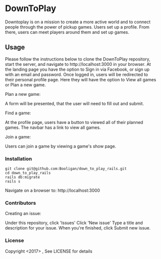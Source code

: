 # DownToPlay

Downtoplay is on a mission to create a more active world and to connect people
through the power of pickup games. Users set up a profile. From
there, users can meet players around them and set up games.

## Usage

Please follow the instructions below to clone the DownToPlay repository, start the server, and navigate to http://localhost:3000 in your browser. At the landing page you have the option to Sign in via Facebook, or sign up with an email and password. Once logged in, users will be redirected to their personal profile page. Here they will have the option to View all games or Plan a new game.

Plan a new game:

A form will be presented, that the user will need to fill out and submit.

Find a game:

At the profile page, users have a button to viewed all of their planned games.
The navbar has a link to view all games.

Join a game:

Users can join a game by viewing a game's show page.


### Installation

```
git clone git@github.com:Booligan/down_to_play_rails.git
cd down_to_play_rails
rails db:migrate
rails s
```
Navigate on a browser to: http://localhost:3000

### Contributors

Creating an issue:

Under this repository, click 'Issues'
Click 'New issue'
Type a title and description for your issue.
When you're finished, click Submit new issue.

### License

Copyright <2017> <Alberto Mayanga>, See LICENSE for details
